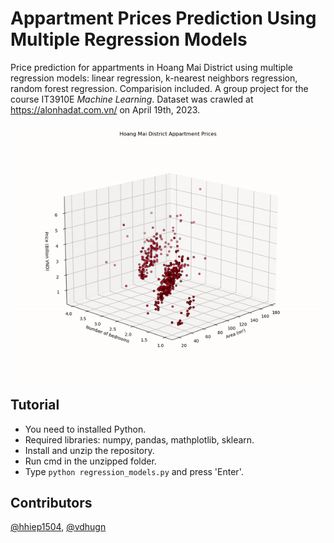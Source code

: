 # Appartment Prices Prediction Using Multiple Regression Models

Price prediction for appartments in Hoang Mai District using multiple regression models: linear regression, k-nearest neighbors regression, random forest regression. Comparision included. A group project for the course IT3910E *Machine Learning*. Dataset was crawled at <https://alonhadat.com.vn/> on April 19th, 2023.

![Figure 2](https://github.com/hail75/Appartment-Prices-Prediction-Using-Multiple-Regression-Models/blob/main/figures/Figure_2.gif)

## Tutorial

* You need to installed Python.
* Required libraries: numpy, pandas, mathplotlib, sklearn.
* Install and unzip the repository.
* Run cmd in the unzipped folder.
* Type `python regression_models.py` and press 'Enter'.

## Contributors

[@hhiep1504](https://github.com/hhiep1504?tab=repositories), [@vdhugn](https://github.com/vdhugn)
